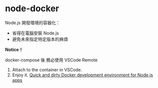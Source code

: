 # node-docker

Node.js 開發環境的容器化：

- 省得在電腦安裝 Node.js
- 避免未來指定特定版本的麻煩

**Notice！**

docker-compose 後 務必使用 VSCode Remote

1. Attach to the container in VSCode.
2. Enjoy it.
[Quick and dirty Docker development environment for Node.js apps](https://dev.to/danielgaldev/quick-and-dirty-docker-development-environment-for-node-js-apps-3da9)
